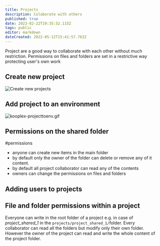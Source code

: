 ```yaml
---
title: Projects
description: Colaborate with others
published: true
date: 2023-02-22T19:35:52.115Z
tags: public
editor: markdown
dateCreated: 2022-05-12T15:41:57.763Z
---
```



Project are a good way to collaborate with each other without much restriction. Permissions on files and folders are set in a restrictive way protecting user's own work

## Create new project
![Create new projects](/static/project_new.gif)

## Add project to an environment
![kooplex-projecttoenv.gif](/manual/kooplex-projecttoenv.gif)

## Permissions on the shared folder
<span id="permissions">#permissions</span>
* anyone can create new items in the main folder
* by default only the owner of the folder can delete or remove any of it content.
* by default all project collaborator can read any of the contents
* owners can change the permissions on files and folders

## Adding users to projects

## File and folder permissions within a project
Everyone can write in the root folder of a project e.g. in case of *project_shared_1* in the `projects/project_shared_1/`folder. Every collaborator can read all the folders but modify only their own folder. However the owner of the project can read and write the whole content of the project folder.
